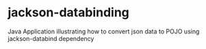 # jackson-databinding
Java Application illustrating how to convert json data to POJO using jackson-databind dependency
